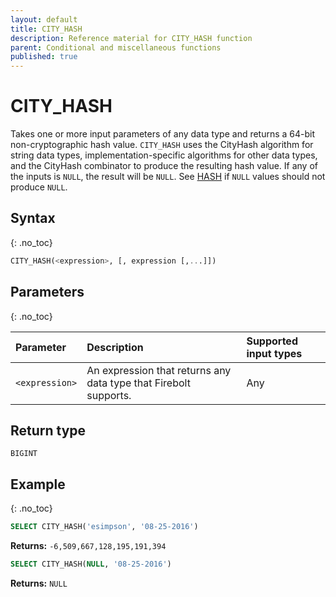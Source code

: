 ```yaml
---
layout: default
title: CITY_HASH
description: Reference material for CITY_HASH function
parent: Conditional and miscellaneous functions
published: true
---
```


# CITY_HASH

Takes one or more input parameters of any data type and returns a 64-bit non-cryptographic hash value. `CITY_HASH` uses the CityHash algorithm for string data types, implementation-specific algorithms for other data types, and the CityHash combinator to produce the resulting hash value. If any of the inputs is `NULL`, the result will be `NULL`. See [HASH](./hash.md) if `NULL` values should not produce `NULL`.

## Syntax
{: .no_toc}

```sql
CITY_HASH(<expression>, [, expression [,...]])
```
## Parameters 
{: .no_toc}

| Parameter | Description                          |Supported input types | 
| :--------- | :---------------------------------- | :----------|
| `<expression>`   | An expression that returns any data type that Firebolt supports. | Any | 

## Return type
`BIGINT`

## Example
{: .no_toc}

```sql
SELECT CITY_HASH('esimpson', '08-25-2016')
```

**Returns:** `-6,509,667,128,195,191,394`

```sql
SELECT CITY_HASH(NULL, '08-25-2016')
```

**Returns:** `NULL`
